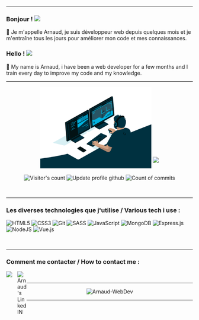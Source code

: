 ***
### Bonjour ! <img src="https://media.giphy.com/media/hvRJCLFzcasrR4ia7z/giphy.gif" width="25px"> 
💬 Je m'appelle Arnaud, je suis développeur web depuis quelques mois et je m'entraîne tous les jours pour améliorer mon code et mes connaissances.
### Hello ! <img src="https://media.giphy.com/media/hvRJCLFzcasrR4ia7z/giphy.gif" width="25px"> 
💬 My name is Arnaud, i have been a web developer for a few months and I train every day to improve my code and my knowledge. 

***
<p align="center">
  <img src="/img/code.gif" width="300" height="220"> 
  <img src="https://github-readme-stats.vercel.app/api?username=Arnaud-WebDev&show_icons=true&theme=tokyonight" valign="15px" > 
  <!--  hspace="23" donne un espace entre les 2 images (profil et github-stats) mais pas responsive si mis sur github-stats -->
</p>

<p align="center">
  <img src="https://visitor-badge.glitch.me/badge?page_id=Arnaud-WebDev.Arnaud-WebDev" alt="Visitor's count" /> 
  <img src="https://badges.pufler.dev/updated/Arnaud-WebDev/Arnaud-WebDev?&color=blue" alt="Update profile github" />  
  <img src="https://badges.pufler.dev/commits/monthly/Arnaud-WebDev?&color=blue&kill_cache=1" alt="Count of commits" /> 
<!--  &kill_cache=1 pour éviter les problème de synchronisation  ? -->
</p>
  
<br />

*** 

### Les diverses technologies que j'utilise / Various tech i use :

![HTML5](https://img.shields.io/badge/html5-%23E34F26.svg?style=for-the-badge&logo=html5&logoColor=white)
![CSS3](https://img.shields.io/badge/css3-%231572B6.svg?style=for-the-badge&logo=css3&logoColor=white)
![Git](https://img.shields.io/badge/git-%23F05033.svg?style=for-the-badge&logo=git&logoColor=white)
![SASS](https://img.shields.io/badge/SASS-hotpink.svg?style=for-the-badge&logo=SASS&logoColor=white)
![JavaScript](https://img.shields.io/badge/javascript-%23323330.svg?style=for-the-badge&logo=javascript&logoColor=%23F7DF1E)
![MongoDB](https://img.shields.io/badge/MongoDB-%234ea94b.svg?style=for-the-badge&logo=mongodb&logoColor=white)
![Express.js](https://img.shields.io/badge/express.js-%23404d59.svg?style=for-the-badge&logo=express&logoColor=%2361DAFB)
![NodeJS](https://img.shields.io/badge/node.js-6DA55F?style=for-the-badge&logo=node.js&logoColor=white)
![Vue.js](https://img.shields.io/badge/vuejs-%2335495e.svg?style=for-the-badge&logo=vuedotjs&logoColor=%234FC08D)

<br />

***
### Comment me contacter / How to contact me : <br />

<a href="mailto:arnaud.grandpierre@gmail.com">
  <img align="left" src="https://upload.wikimedia.org/wikipedia/commons/7/7e/Gmail_icon_%282020%29.svg" width="30px" />
</a>

 <a href="https://www.linkedin.com">
  <img align="left" alt="Arnaud's LinkedIN" width="25px" src="https://raw.githubusercontent.com/peterthehan/peterthehan/master/assets/linkedin.svg" />
</a> 

<br />

***
<p align="center">
  <img src="https://github-readme-stats.vercel.app/api/top-langs/?username=Arnaud-WebDev&layout=compact&theme=tokyonight&hide_border=true&kill_cache=1" alt="Arnaud-WebDev" />
</p>

***

  
<!-- - 👋 Hi, I’m @Arnaud-WebDev
- 👀 I’m interested in JavaScript
- 🌱 I’m currently learning code
- 💞️ I’m looking to collaborate on ...
- 📫 How to reach me ... -->


<!---
Arnaud-WebDev/Arnaud-WebDev is a ✨ special ✨ repository because its `README.md` (this file) appears on your GitHub profile.
You can click the Preview link to take a look at your changes.
--->
